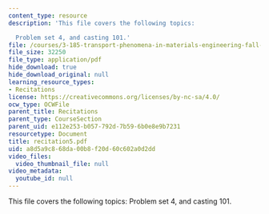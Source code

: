 ```yaml
---
content_type: resource
description: 'This file covers the following topics:

  Problem set 4, and casting 101.'
file: /courses/3-185-transport-phenomena-in-materials-engineering-fall-2003/a8d5a9c868da00b8f20d60c602a0d2dd_recitation5.pdf
file_size: 32250
file_type: application/pdf
hide_download: true
hide_download_original: null
learning_resource_types:
- Recitations
license: https://creativecommons.org/licenses/by-nc-sa/4.0/
ocw_type: OCWFile
parent_title: Recitations
parent_type: CourseSection
parent_uid: e112e253-b057-792d-7b59-6b0e8e9b7231
resourcetype: Document
title: recitation5.pdf
uid: a8d5a9c8-68da-00b8-f20d-60c602a0d2dd
video_files:
  video_thumbnail_file: null
video_metadata:
  youtube_id: null
---
```

This file covers the following topics:
Problem set 4, and casting 101.
